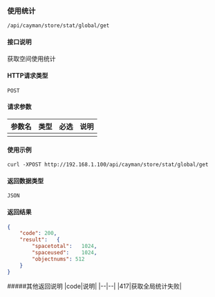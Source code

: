 ### 使用统计
`/api/cayman/store/stat/global/get`

#### 接口说明
获取空间使用统计

#### HTTP请求类型
`POST`

#### 请求参数
|参数名|类型|必选|说明|
|--|--|--|--|
||||||

#### 使用示例
```
curl -XPOST http://192.168.1.100/api/cayman/store/stat/global/get
```

#### 返回数据类型
`JSON`

#### 返回结果
```json
{
	"code":	200,
	"result":	{
		"spacetotal":	1024,
		"spaceused":	1024,
		"objectnums": 512
	}
}
```
#####其他返回说明
|code|说明|
|--|--|
|417|获取全局统计失败|